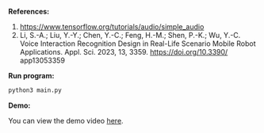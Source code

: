 **References:**
1. https://www.tensorflow.org/tutorials/audio/simple_audio
2. Li, S.-A.; Liu, Y.-Y.; Chen, Y.-C.; Feng, H.-M.; Shen, P.-K.; Wu, Y.-C. Voice Interaction Recognition Design in Real-Life Scenario Mobile Robot Applications. Appl. Sci. 2023, 13, 3359. https://doi.org/10.3390/ app13053359

**Run program:**

```bash
python3 main.py
```

**Demo:**

You can view the demo video [here](https://youtu.be/knQm1O3lWrg).
